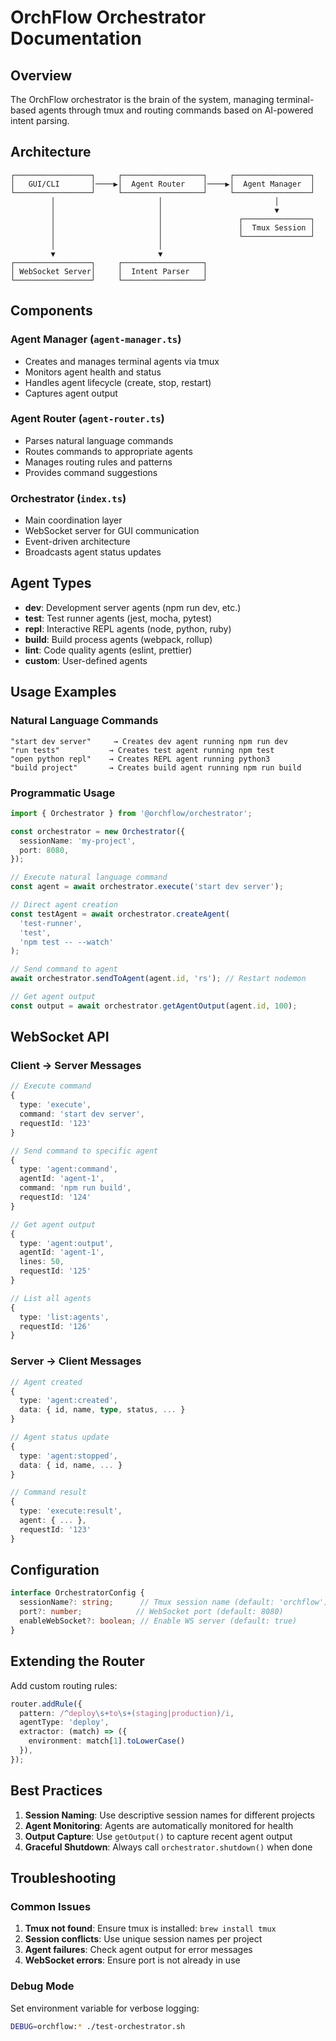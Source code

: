 # OrchFlow Orchestrator Documentation

## Overview

The OrchFlow orchestrator is the brain of the system, managing terminal-based agents through tmux and routing commands based on AI-powered intent parsing.

## Architecture

```
┌─────────────────┐     ┌──────────────────┐     ┌─────────────────┐
│   GUI/CLI       │────▶│  Agent Router    │────▶│  Agent Manager  │
└─────────────────┘     └──────────────────┘     └─────────────────┘
         │                       │                         │
         │                       │                         ▼
         │                       │                 ┌───────────────┐
         │                       │                 │  Tmux Session │
         │                       │                 └───────────────┘
         │                       │
         ▼                       ▼
┌─────────────────┐     ┌──────────────────┐
│ WebSocket Server│     │  Intent Parser   │
└─────────────────┘     └──────────────────┘
```

## Components

### Agent Manager (`agent-manager.ts`)
- Creates and manages terminal agents via tmux
- Monitors agent health and status
- Handles agent lifecycle (create, stop, restart)
- Captures agent output

### Agent Router (`agent-router.ts`)
- Parses natural language commands
- Routes commands to appropriate agents
- Manages routing rules and patterns
- Provides command suggestions

### Orchestrator (`index.ts`)
- Main coordination layer
- WebSocket server for GUI communication
- Event-driven architecture
- Broadcasts agent status updates

## Agent Types

- **dev**: Development server agents (npm run dev, etc.)
- **test**: Test runner agents (jest, mocha, pytest)
- **repl**: Interactive REPL agents (node, python, ruby)
- **build**: Build process agents (webpack, rollup)
- **lint**: Code quality agents (eslint, prettier)
- **custom**: User-defined agents

## Usage Examples

### Natural Language Commands
```
"start dev server"     → Creates dev agent running npm run dev
"run tests"           → Creates test agent running npm test
"open python repl"    → Creates REPL agent running python3
"build project"       → Creates build agent running npm run build
```

### Programmatic Usage
```typescript
import { Orchestrator } from '@orchflow/orchestrator';

const orchestrator = new Orchestrator({
  sessionName: 'my-project',
  port: 8080,
});

// Execute natural language command
const agent = await orchestrator.execute('start dev server');

// Direct agent creation
const testAgent = await orchestrator.createAgent(
  'test-runner',
  'test',
  'npm test -- --watch'
);

// Send command to agent
await orchestrator.sendToAgent(agent.id, 'rs'); // Restart nodemon

// Get agent output
const output = await orchestrator.getAgentOutput(agent.id, 100);
```

## WebSocket API

### Client → Server Messages

```typescript
// Execute command
{
  type: 'execute',
  command: 'start dev server',
  requestId: '123'
}

// Send command to specific agent
{
  type: 'agent:command',
  agentId: 'agent-1',
  command: 'npm run build',
  requestId: '124'
}

// Get agent output
{
  type: 'agent:output',
  agentId: 'agent-1',
  lines: 50,
  requestId: '125'
}

// List all agents
{
  type: 'list:agents',
  requestId: '126'
}
```

### Server → Client Messages

```typescript
// Agent created
{
  type: 'agent:created',
  data: { id, name, type, status, ... }
}

// Agent status update
{
  type: 'agent:stopped',
  data: { id, name, ... }
}

// Command result
{
  type: 'execute:result',
  agent: { ... },
  requestId: '123'
}
```

## Configuration

```typescript
interface OrchestratorConfig {
  sessionName?: string;      // Tmux session name (default: 'orchflow')
  port?: number;            // WebSocket port (default: 8080)
  enableWebSocket?: boolean; // Enable WS server (default: true)
}
```

## Extending the Router

Add custom routing rules:

```typescript
router.addRule({
  pattern: /^deploy\s+to\s+(staging|production)/i,
  agentType: 'deploy',
  extractor: (match) => ({ 
    environment: match[1].toLowerCase() 
  }),
});
```

## Best Practices

1. **Session Naming**: Use descriptive session names for different projects
2. **Agent Monitoring**: Agents are automatically monitored for health
3. **Output Capture**: Use `getOutput()` to capture recent agent output
4. **Graceful Shutdown**: Always call `orchestrator.shutdown()` when done

## Troubleshooting

### Common Issues

1. **Tmux not found**: Ensure tmux is installed: `brew install tmux`
2. **Session conflicts**: Use unique session names per project
3. **Agent failures**: Check agent output for error messages
4. **WebSocket errors**: Ensure port is not already in use

### Debug Mode

Set environment variable for verbose logging:
```bash
DEBUG=orchflow:* ./test-orchestrator.sh
```